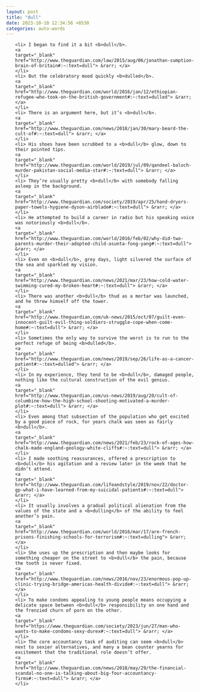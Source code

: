 ```yaml
---
layout: post
title: "dull"
date: 2023-10-10 12:34:56 +0530
categories: auto-words
---
```

<ol>

    <li> I began to find it a bit <b>dull</b>.
    <a 
    target="_blank" 
    href="http://www.theguardian.com/law/2015/aug/06/jonathan-sumption-brain-of-britain#:~:text=dull"> &rarr; </a>
    </li>
    <li> But the celebratory mood quickly <b>dulled</b>.
    <a 
    target="_blank" 
    href="http://www.theguardian.com/world/2016/jan/12/ethiopian-refugee-who-took-on-the-british-government#:~:text=dulled"> &rarr; </a>
    </li>
    <li> There is an argument here, but it’s <b>dull</b>.
    <a 
    target="_blank" 
    href="http://www.theguardian.com/news/2018/jan/30/mary-beard-the-cult-of#:~:text=dull"> &rarr; </a>
    </li>
    <li> His shoes have been scrubbed to a <b>dull</b> glow, down to their pointed tips.
    <a 
    target="_blank" 
    href="http://www.theguardian.com/world/2019/jul/09/qandeel-baloch-murder-pakistan-social-media-star#:~:text=dull"> &rarr; </a>
    </li>
    <li> They’re usually pretty <b>dull</b> with somebody falling asleep in the background.
    <a 
    target="_blank" 
    href="http://www.theguardian.com/society/2019/apr/25/hand-dryers-paper-towels-hygiene-dyson-airblade#:~:text=dull"> &rarr; </a>
    </li>
    <li> He attempted to build a career in radio but his speaking voice was notoriously <b>dull</b>.
    <a 
    target="_blank" 
    href="http://www.theguardian.com/world/2016/feb/02/why-did-two-parents-murder-their-adopted-child-asunta-fong-yang#:~:text=dull"> &rarr; </a>
    </li>
    <li> Even on <b>dull</b>, grey days, light silvered the surface of the sea and sparkled my vision.
    <a 
    target="_blank" 
    href="http://www.theguardian.com/news/2021/mar/23/how-cold-water-swimming-cured-my-broken-heart#:~:text=dull"> &rarr; </a>
    </li>
    <li> There was another <b>dull</b> thud as a mortar was launched, and he threw himself off the tower.
    <a 
    target="_blank" 
    href="http://www.theguardian.com/uk-news/2015/oct/07/guilt-even-innocent-guilt-evil-thing-soldiers-struggle-cope-when-come-home#:~:text=dull"> &rarr; </a>
    </li>
    <li> Sometimes the only way to survive the worst is to run to the perfect refuge of being <b>dulled</b>.
    <a 
    target="_blank" 
    href="http://www.theguardian.com/news/2019/sep/26/life-as-a-cancer-patient#:~:text=dulled"> &rarr; </a>
    </li>
    <li> In my experience, they tend to be <b>dull</b>, damaged people, nothing like the cultural construction of the evil genius.
    <a 
    target="_blank" 
    href="http://www.theguardian.com/us-news/2019/aug/20/cult-of-columbine-how-the-high-school-shooting-motivated-a-murder-plot#:~:text=dull"> &rarr; </a>
    </li>
    <li> Even among that subsection of the population who get excited by a good piece of rock, for years chalk was seen as fairly <b>dull</b>.
    <a 
    target="_blank" 
    href="http://www.theguardian.com/news/2021/feb/23/rock-of-ages-how-chalk-made-england-geology-white-cliffs#:~:text=dull"> &rarr; </a>
    </li>
    <li> I made soothing reassurances, offered a prescription to <b>dull</b> his agitation and a review later in the week that he didn’t attend.
    <a 
    target="_blank" 
    href="http://www.theguardian.com/lifeandstyle/2019/nov/22/doctor-gp-what-i-have-learned-from-my-suicidal-patients#:~:text=dull"> &rarr; </a>
    </li>
    <li> It usually involves a gradual political alienation from the values of the state and a <b>dulling</b> of the ability to feel another’s pain.
    <a 
    target="_blank" 
    href="http://www.theguardian.com/world/2016/mar/17/are-french-prisons-finishing-schools-for-terrorism#:~:text=dulling"> &rarr; </a>
    </li>
    <li> She uses up the prescription and then maybe looks for something cheaper on the street to <b>dull</b> the pain, because the tooth is never fixed.
    <a 
    target="_blank" 
    href="http://www.theguardian.com/news/2016/nov/23/enormous-pop-up-clinic-trying-bridge-americas-health-divide#:~:text=dull"> &rarr; </a>
    </li>
    <li> To make condoms appealing to young people means occupying a delicate space between <b>dull</b> responsibility on one hand and the frenzied churn of porn on the other.
    <a 
    target="_blank" 
    href="https://www.theguardian.com/society/2023/jun/27/man-who-wants-to-make-condoms-sexy-durex#:~:text=dull"> &rarr; </a>
    </li>
    <li> The core accountancy task of auditing can seem <b>dull</b> next to sexier alternatives, and many a bean counter yearns for excitement that the traditional role doesn’t offer.
    <a 
    target="_blank" 
    href="http://www.theguardian.com/news/2018/may/29/the-financial-scandal-no-one-is-talking-about-big-four-accountancy-firms#:~:text=dull"> &rarr; </a>
    </li>